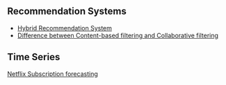## Recommendation Systems
- [Hybrid Recommendation System](https://thecleverprogrammer.com/2023/06/05/hybrid-recommendation-system-using-python/)
- [Difference between Content-based filtering and Collaborative filtering](https://thecleverprogrammer.com/2023/04/20/content-based-filtering-and-collaborative-filtering-difference/)

## Time Series
[Netflix Subscription forecasting](https://thecleverprogrammer.com/2023/08/07/netflix-subscriptions-forecasting-using-python/)
